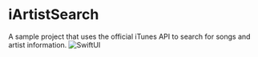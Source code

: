 # iArtistSearch
A sample project that uses the official iTunes API to search for songs and artist information.
![SwiftUI](https://user-images.githubusercontent.com/63717232/162804828-a35c55ab-a6b0-49ca-990f-dfee12f15b0b.png)
